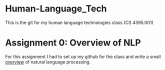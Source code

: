 # Human-Language_Tech
This is the git for my human language technologies class (CS 4395.001)

# Assignment 0: Overview of NLP
For this assignment I had to set up my github for the class and write a small [overview](Overview_of_NLP.pdf) of natural language processing.